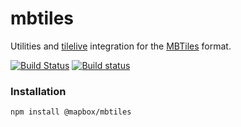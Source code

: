 # mbtiles

Utilities and [tilelive][1] integration for the [MBTiles][2] format.

[![Build Status](https://travis-ci.org/mapbox/node-mbtiles.svg?branch=master)](https://travis-ci.org/mapbox/node-mbtiles)
[![Build status](https://ci.appveyor.com/api/projects/status/04wbok5rs3eroffe)](https://ci.appveyor.com/project/Mapbox/node-mbtiles)

### Installation

    npm install @mapbox/mbtiles


[1]: https://github.com/mapbox/tilelive.js
[2]: http://mbtiles.org
